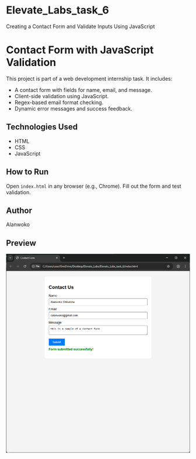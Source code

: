 # Elevate_Labs_task_6
Creating a Contact Form and Validate Inputs Using JavaScript

# Contact Form with JavaScript Validation

This project is part of a web development internship task. It includes:

- A contact form with fields for name, email, and message.
- Client-side validation using JavaScript.
- Regex-based email format checking.
- Dynamic error messages and success feedback.

## Technologies Used
- HTML
- CSS
- JavaScript

## How to Run
Open `index.html` in any browser (e.g., Chrome). Fill out the form and test validation.

## Author
Alanwoko


## Preview

![Contact Form Preview](images/contact_form.png)
